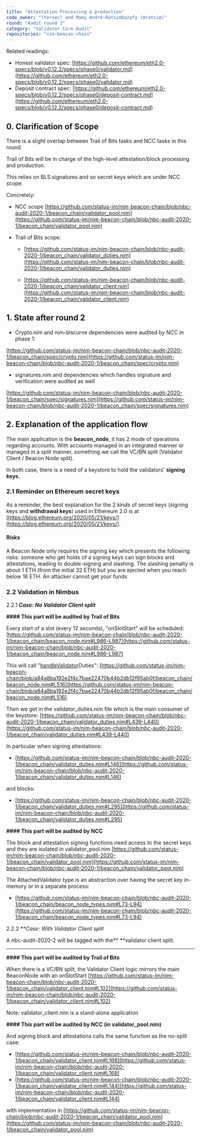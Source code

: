 ```yaml
---
title: "Attestation Processing & production"
code_owner: "(tersec) and Mamy André-Ratsimbazafy (mratsim)"
round: "Audit round 3"
category: "Validator Core Audit"
repositories: "nim-beacon-chain"
---
```


Related readings:

- Honest validator spec: [https://github.com/ethereum/eth2.0-specs/blob/v0.12.2/specs/phase0/validator.md](https://github.com/ethereum/eth2.0-specs/blob/v0.12.2/specs/phase0/validator.md)
- Deposit contract spec: [https://github.com/ethereum/eth2.0-specs/blob/v0.12.2/specs/phase0/deposit-contract.md](https://github.com/ethereum/eth2.0-specs/blob/v0.12.2/specs/phase0/deposit-contract.md)

## 0. Clarification of Scope

There is a slight overlap between Trail of Bits tasks and NCC tasks in this round

Trail of Bits will be in charge of the high-level attestation/block processing and production.

This relies on BLS signatures and so secret keys which are under NCC scope.

Concretely:
- NCC scope [https://github.com/status-im/nim-beacon-chain/blob/nbc-audit-2020-1/beacon_chain/validator_pool.nim](https://github.com/status-im/nim-beacon-chain/blob/nbc-audit-2020-1/beacon_chain/validator_pool.nim)
- Trail of Bits scope:

  - [https://github.com/status-im/nim-beacon-chain/blob/nbc-audit-2020-1/beacon_chain/validator_duties.nim](https://github.com/status-im/nim-beacon-chain/blob/nbc-audit-2020-1/beacon_chain/validator_duties.nim)

  - [https://github.com/status-im/nim-beacon-chain/blob/nbc-audit-2020-1/beacon_chain/validator_client.nim](https://github.com/status-im/nim-beacon-chain/blob/nbc-audit-2020-1/beacon_chain/validator_client.nim)

## 1. State after round 2

- Crypto.nim and nim-blscurve dependencies were audited by NCC in phase 1:

[https://github.com/status-im/nim-beacon-chain/blob/nbc-audit-2020-1/beacon_chain/spec/crypto.nim](https://github.com/status-im/nim-beacon-chain/blob/nbc-audit-2020-1/beacon_chain/spec/crypto.nim)

- signatures.nim and dependencies which handles signature and verification were audited as well

[https://github.com/status-im/nim-beacon-chain/blob/nbc-audit-2020-1/beacon_chain/spec/signatures.nim](https://github.com/status-im/nim-beacon-chain/blob/nbc-audit-2020-1/beacon_chain/spec/signatures.nim)

## 2. Explanation of the application flow

The main application is the **beacon_node**, it has 2 mode of operations regarding accounts. With accounts managed in an integrated manner or managed in a split manner, something we call the VC/BN split (Validator Client / Beacon Node split).

In both case, there is a need of a keystore to hold the validators' **signing keys.**

### 2.1 Reminder on Ethereum secret keys

As a reminder, the best explanation for the 2 kinds of secret keys (signing keys and **withdrawal keys**) used in Ethereum 2.0 is at [https://blog.ethereum.org/2020/05/21/keys/](https://blog.ethereum.org/2020/05/21/keys/).

#### Risks

A Beacon Node only requires the signing key which presents the following risks: someone who get holds of a signing keys can sign blocks and attestations, leading to double-signing and slashing. The slashing penalty is about 1 ETH (from the initial 32 ETH) but you are ejected when you reach below 16 ETH. An attacker cannot get your funds

### 2.2 Validation in Nimbus

2.2.1 ***Case: No Validator Client split***

**#### This part will be audited by Trail of Bits**

Every start of a slot (every 12 seconds), "onSlotStart" will be scheduled: [https://github.com/status-im/nim-beacon-chain/blob/nbc-audit-2020-1/beacon_chain/beacon_node.nim#L986-L987](https://github.com/status-im/nim-beacon-chain/blob/nbc-audit-2020-1/beacon_chain/beacon_node.nim#L986-L987)

This will call "[handleValidator](https://github.com/status-im/nim-beacon-chain/blob/a84a8ba192e2f4c7bae22470b44b2db12f95ab0f/beacon_chain/beacon_node.nim#L516)Duties": [https://github.com/status-im/nim-beacon-chain/blob/a84a8ba192e2f4c7bae22470b44b2db12f95ab0f/beacon_chain/beacon_node.nim#L516](https://github.com/status-im/nim-beacon-chain/blob/a84a8ba192e2f4c7bae22470b44b2db12f95ab0f/beacon_chain/beacon_node.nim#L516)

Then we get in the validator_duties.nim file which is the main consumer of the keystore: [https://github.com/status-im/nim-beacon-chain/blob/nbc-audit-2020-1/beacon_chain/validator_duties.nim#L439-L440](https://github.com/status-im/nim-beacon-chain/blob/nbc-audit-2020-1/beacon_chain/validator_duties.nim#L439-L440)

In particular when signing attestations:

- [https://github.com/status-im/nim-beacon-chain/blob/nbc-audit-2020-1/beacon_chain/validator_duties.nim#L146](https://github.com/status-im/nim-beacon-chain/blob/nbc-audit-2020-1/beacon_chain/validator_duties.nim#L146)

and blocks:

- [https://github.com/status-im/nim-beacon-chain/blob/nbc-audit-2020-1/beacon_chain/validator_duties.nim#L295](https://github.com/status-im/nim-beacon-chain/blob/nbc-audit-2020-1/beacon_chain/validator_duties.nim#L295)

**#### This part will be audited by NCC**

The block and attestation signing functions need access to the secret keys and they are isolated in validator_pool.nim [https://github.com/status-im/nim-beacon-chain/blob/nbc-audit-2020-1/beacon_chain/validator_pool.nim](https://github.com/status-im/nim-beacon-chain/blob/nbc-audit-2020-1/beacon_chain/validator_pool.nim)

The AttachedValidator type is an abstraction over having the secret key in-memory or in a separate process:

- [https://github.com/status-im/nim-beacon-chain/blob/nbc-audit-2020-1/beacon_chain/beacon_node_types.nim#L73-L94](https://github.com/status-im/nim-beacon-chain/blob/nbc-audit-2020-1/beacon_chain/beacon_node_types.nim#L73-L94)

2.2.2 ***Case: With Validator Client split*

A nbc-audit-2020-2 will be tagged with the** **validator client split.
****

**#### This part will be audited by Trail of Bits**

When there is a VC/BN split, the Validator Client logic mirrors the main BeaconNode with an onSlotStart [https://github.com/status-im/nim-beacon-chain/blob/nbc-audit-2020-1/beacon_chain/validator_client.nim#L102](https://github.com/status-im/nim-beacon-chain/blob/nbc-audit-2020-1/beacon_chain/validator_client.nim#L102)

Note: validator_client.nim is a stand-alone application

**#### This part will be audited by NCC (in validator_pool.nim)**

And signing block and attestations calls the same function as the no-split case:

- [https://github.com/status-im/nim-beacon-chain/blob/nbc-audit-2020-1/beacon_chain/validator_client.nim#L168](https://github.com/status-im/nim-beacon-chain/blob/nbc-audit-2020-1/beacon_chain/validator_client.nim#L168)
- [https://github.com/status-im/nim-beacon-chain/blob/nbc-audit-2020-1/beacon_chain/validator_client.nim#L144](https://github.com/status-im/nim-beacon-chain/blob/nbc-audit-2020-1/beacon_chain/validator_client.nim#L144)

with implementation in [https://github.com/status-im/nim-beacon-chain/blob/nbc-audit-2020-1/beacon_chain/validator_pool.nim](https://github.com/status-im/nim-beacon-chain/blob/nbc-audit-2020-1/beacon_chain/validator_pool.nim)
